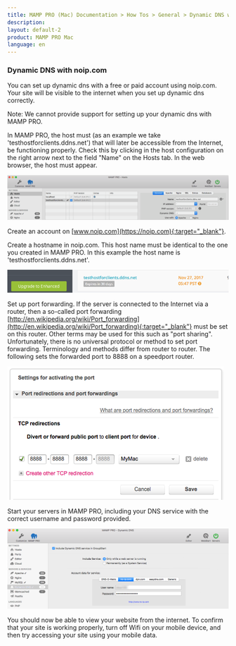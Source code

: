 ```yaml
---
title: MAMP PRO (Mac) Documentation > How Tos > General > Dynamic DNS with noip.com
description: 
layout: default-2
product: MAMP PRO Mac
language: en
---
```


### Dynamic DNS with noip.com

You can set up dynamic dns with a free or paid account using noip.com. Your site will be visible to the internet when you set up dynamic dns correctly. 

<div class="alert" role="alert">
Note: We cannot provide support for setting up your dynamic dns with MAMP PRO.
</div>

In MAMP PRO, the host must (as an example we take 'testhostforclients.ddns.net') that will later be accessible from the Internet, be functioning properly. Check this by clicking in the host configuration on the right arrow next to the field "Name" on the Hosts tab. In the web browser, the host must appear.

![MAMP](/en/MAMP-PRO-Mac/How-Tos/General/noip/hostsMAMPPRO.png)

Create an account on [www.noip.com](https://noip.com){:target="_blank"}.

Create a hostname in noip.com. This host name must be identical to the one you created in MAMP PRO. In this example the host name is 'testhostforclients.ddns.net'.

![MAMP](/en/MAMP-PRO-Mac/How-Tos/General/noip/hostName.png)

Set up port forwarding. If the server is connected to the Internet via a router, then a so-called port 
forwarding [http://en.wikipedia.org/wiki/Port_forwarding](http://en.wikipedia.org/wiki/Port_forwarding){:target="_blank"} must be set on this router. Other terms may be used for this such as "port sharing". Unfortunately, there is no universal protocol or method to set port forwarding. Terminology and methods differ from router to router. The following sets the forwarded port to 8888 on a speedport router.

![MAMP](/en/MAMP-PRO-Mac/How-Tos/General/noip/portForwarding.png)

Start your servers in MAMP PRO, including your DNS service with the correct username and password provided.

![MAMP](/en/MAMP-PRO-Mac/How-Tos/General/noip/dynDNS.png)

You should now be able to view your website from the internet. To confirm that your site is working properly, turn off Wifi on your mobile device, and then try accessing your site using your mobile data.



